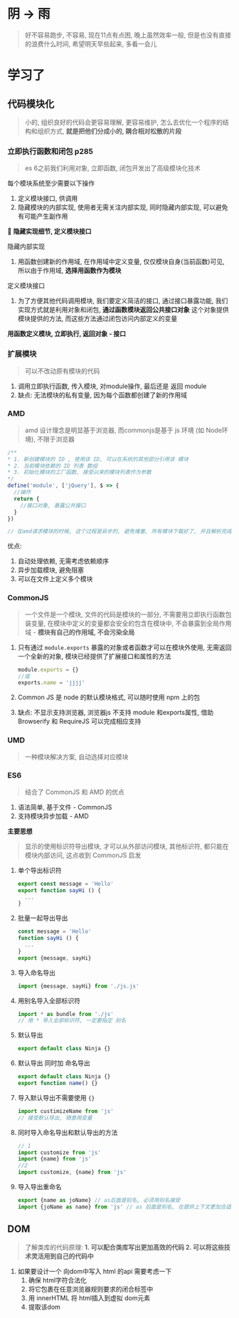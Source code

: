 # 阴 -> 雨

> 好不容易跑步, 不容易, 现在11点有点困, 晚上虽然效率一般, 但是也没有直接的浪费什么时间, 希望明天早些起来, 多看一会儿

# 学习了

## 代码模块化

> 小的, 组织良好的代码会更容易理解, 更容易维护, 怎么去优化一个程序的结构和组织方式, **就是把他们分成小的, 耦合相对松散的片段**

### 立即执行函数和闭包 p285

> es 6之前我们利用对象, 立即函数, 闭包开发出了高级模块化技术

每个模块系统至少需要以下操作

1. 定义模块接口, 供调用
2. 隐藏模块的内部实现, 使用者无需关注内部实现, 同时隐藏内部实现, 可以避免有可能产生副作用

:speech_balloon: **隐藏实现细节, 定义模块接口**

隐藏内部实现

1. 用函数创建新的作用域, 在作用域中定义变量, 仅仅模块自身(当前函数)可见, 所以由于作用域, **选择用函数作为模块**

定义模块接口

1. 为了方便其他代码调用模块, 我们要定义简洁的接口, 通过接口暴露功能, 我们实现方式就是利用对象和闭包, **通过函数模块返回公共接口对象** 这个对象提供模块提供的方法, 而这些方法通过闭包访问内部定义的变量



**用函数定义模块, 立即执行, 返回对象 - 接口**

### 扩展模块

> 可以不改动原有模块的代码

1. 调用立即执行函数, 传入模块, 对module操作, 最后还是 返回 module
2. 缺点: 无法模块的私有变量, 因为每个函数都创建了新的作用域

### AMD

> amd 设计理念是明显基于浏览器, 而commonjs是基于 js 环境 (如 Node环境), 不限于浏览器

```js
/** 
* 1. 新创建模块的 ID , 使用该 ID, 可以在系统的其他部分引用该 模块
* 2. 当前模块依赖的 ID 列表 数组
* 3. 初始化模块的工厂函数, 接受以来的模块列表作为参数
*/
define('module', ['jQuery'], $ => {
  //操作
  return {
    //接口对象, 暴露公共接口
  }
})

// 在amd请求模块的时候, 这个过程是异步的, 避免堵塞, 所有模块下载好了, 并且解析完成, 才会调用回调函数, 并将模块作为参数传入函数
```

优点:

1. 自动处理依赖, 无需考虑依赖顺序
2. 异步加载模块, 避免阻塞
3. 可以在文件上定义多个模块



### CommonJS

> 一个文件是一个模块, 文件的代码是模块的一部分, 不需要用立即执行函数包装变量, 在模块中定义的变量都会安全的包含在模块中, 不会暴露到全局作用域 - **模块有自己的作用域, 不会污染全局**

1. 只有通过 `module.exports` 暴露的对象或者函数才可以在模块外使用, 无需返回一个全新的对象, 模块已经提供了扩展接口和属性的方法

   ```js
   module.exports = {}
   //或
   exports.name = 'jjjj'
   
   ```

2. Common JS 是 node 的默认模块格式, 可以随时使用 npm 上的包

3. 缺点: 不显示支持浏览器, 浏览器js 不支持 module 和exports属性, 借助 Browserify 和 RequireJS 可以完成相应支持

### UMD

> 一种模块解决方案, 自动选择对应模块



### ES6

> 结合了 CommonJS 和 AMD 的优点

1. 语法简单, 基于文件 - CommonJS
2. 支持模块异步加载 - AMD

**主要思想**

> 显示的使用标识符导出模块, 才可以从外部访问模块, 其他标识符, 都只能在模块内部访问, 这点收到 CommonJS 启发

1. 单个导出标识符

   ```js
   export const message = 'Hello'
   export function sayHi () {
     ...
   }
   ```

   

2. 批量一起导出导出

   ```js
   const message = 'Hello'
   function sayHi () {
     ...
   }
   export {message, sayHi}
   ```

   

3. 导入命名导出

   ```js
   import {message, sayHi} from './js.js'
   ```

   

4. 用别名导入全部标识符

   ```js
   import * as bundle from './js'
   // 用 * 导入全部标识符, 一定要指定 别名
   ```

   

5. 默认导出

   ```js
   export default class Ninja {}
   ```

   

6. 默认导出 同时加 命名导出

   ```js
   export default class Ninja {}
   export function name() {}
   ```

   

7. 导入默认导出不需要使用 `{}`

   ```js
   import custimizeName from 'js'
   // 接受默认导出, 随意用变量
   ```

   

8. 同时导入命名导出和默认导出的方法

   ```js
   // 1
   import customize from 'js'
   import {name} from 'js'
   //2
   import customize, {name} from 'js'
   ```

   

9. 导入导出重命名

   ```js
   export {name as joName} // as后面是别名, 必须用别名接受
   import {joName as name} from 'js' // as 后面是别名, 在提供上下文更加合适的名字时候, 避免命名冲突可以使用 as 别名
   ```

   

## DOM

> 了解类库的代码原理: **1. 可以配合类库写出更加高效的代码  2. 可以将这些技术灵活用到自己的代码中**

1. 如果要设计一个 向dom中写入 html 的api 需要考虑一下
   1. 确保 html字符合法化
   2. 将它包裹在任意浏览器规则要求的闭合标签中
   3. 用 innerHTML 将 html插入到虚拟 dom元素
   4. 提取该dom







